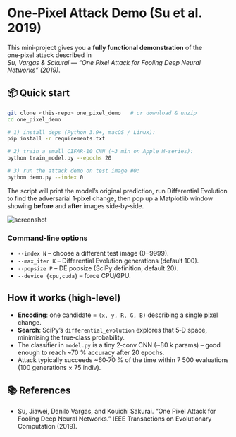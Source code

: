 # One‑Pixel Attack Demo (Su et al. 2019)

This mini‑project gives you a **fully functional demonstration** of the one‑pixel attack described in  
*Su, Vargas & Sakurai — “One Pixel Attack for Fooling Deep Neural Networks” (2019)*.

## ️📦  Quick start

```bash
git clone <this‑repo> one_pixel_demo   # or download & unzip
cd one_pixel_demo

# 1) install deps (Python 3.9+, macOS / Linux):
pip install -r requirements.txt

# 2) train a small CIFAR‑10 CNN (~3 min on Apple M‑series):
python train_model.py --epochs 20

# 3) run the attack demo on test image #0:
python demo.py --index 0
```

The script will print the model’s original prediction, run Differential Evolution to find the adversarial 1‑pixel
change, then pop up a Matplotlib window showing **before** and **after** images side‑by‑side.

![screenshot](screenshot.png)

### Command‑line options
* `--index N` – choose a different test image (0‒9999).  
* `--max_iter K` – Differential Evolution generations (default 100).  
* `--popsize P` – DE popsize (SciPy definition, default 20).  
* `--device {cpu,cuda}` – force CPU/GPU.  

## How it works (high‑level)
* **Encoding**: one candidate = `(x, y, R, G, B)` describing a single pixel change.  
* **Search**: SciPy’s `differential_evolution` explores that 5‑D space, minimising the true‑class probability.  
* The classifier in `model.py` is a tiny 2‑conv CNN (~80 k params) – good enough to reach ~70 % accuracy after 20 epochs.  
* Attack typically succeeds ~60‑70 % of the time within 7 500 evaluations (100 generations × 75 indiv).  

## 📚 References
* Su, Jiawei, Danilo Vargas, and Kouichi Sakurai. “One Pixel Attack for Fooling Deep Neural Networks.” IEEE Transactions on Evolutionary Computation (2019).
